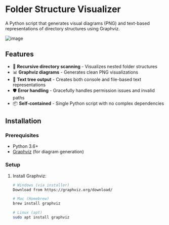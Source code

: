 # Folder Structure Visualizer

A Python script that generates visual diagrams (PNG) and text-based representations of directory structures using Graphviz.

![image](https://github.com/user-attachments/assets/e02383a1-e84f-4df9-8242-d4af84f23d6e)


## Features
- 📁 **Recursive directory scanning** - Visualizes nested folder structures
- 📊 **Graphviz diagrams** - Generates clean PNG visualizations
- 📝 **Text tree output** - Creates both console and file-based text representations
- 🛡️ **Error handling** - Gracefully handles permission issues and invalid paths
- 📦 **Self-contained** - Single Python script with no complex dependencies

## Installation

### Prerequisites
- Python 3.6+
- [Graphviz](https://graphviz.org/download/) (for diagram generation)

### Setup
1. Install Graphviz:
   ```bash
   # Windows (via installer)
   Download from https://graphviz.org/download/

   # Mac (Homebrew)
   brew install graphviz

   # Linux (apt)
   sudo apt install graphviz
